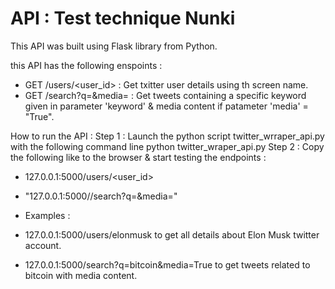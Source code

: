 # API : Test technique Nunki
This API was built using Flask library from Python.

this API has the following enspoints :

- GET /users/<user_id> : Get txitter user details using th screen name.
- GET /search?q=<keyword>&media=<boolean> : Get tweets containing a specific keyword given in parameter 'keyword' & media content if patameter 'media' = "True".


How to run the API : 
Step 1 : Launch the python script twitter_wrraper_api.py with the following command line python twitter_wraper_api.py
Step 2 : Copy the following like to the browser & start testing the endpoints : 
- 127.0.0.1:5000/users/<user_id>
- "127.0.0.1:5000//search?q=<keyword>&media=<boolean>"

- Examples : 
- 127.0.0.1:5000/users/elonmusk to get all details about Elon Musk twitter account.
- 127.0.0.1:5000/search?q=bitcoin&media=True to get tweets related to bitcoin with media content.
